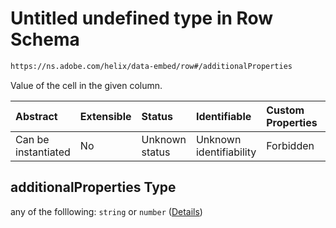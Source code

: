 # Untitled undefined type in Row Schema

```txt
https://ns.adobe.com/helix/data-embed/row#/additionalProperties
```

Value of the cell in the given column.

| Abstract            | Extensible | Status         | Identifiable            | Custom Properties | Additional Properties | Access Restrictions | Defined In                                                 |
| :------------------ | :--------- | :------------- | :---------------------- | :---------------- | :-------------------- | :------------------ | :--------------------------------------------------------- |
| Can be instantiated | No         | Unknown status | Unknown identifiability | Forbidden         | Allowed               | none                | [row.schema.json*](row.schema.json "open original schema") |

## additionalProperties Type

any of the folllowing: `string` or `number` ([Details](row-additionalproperties.md))
